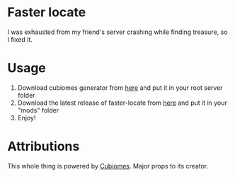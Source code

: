 # Faster locate
I was exhausted from my friend's server crashing while finding treasure, so I fixed it.

# Usage
1. Download cubiomes generator from [here](https://github.com/Shoshak/cubiomes_generator/releases/latest/download/cubiomes_generator) and put it in your root server folder
2. Download the latest release of faster-locate from [here](https://github.com/Shoshak/fasterlocate/releases/latest) and put it in your "mods" folder
3. Enjoy!

# Attributions
This whole thing is powered by [Cubiomes](https://github.com/Cubitect/cubiomes). Major props to its creator.
